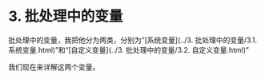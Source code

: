 # 3. 批处理中的变量

批处理中的变量，我把他分为两类，分别为“[系统变量](../3. 批处理中的变量/3.1. 系统变量.html)”和“[自定义变量](../3. 批处理中的变量/3.2. 自定义变量.html)”

我们现在来详解这两个变量。